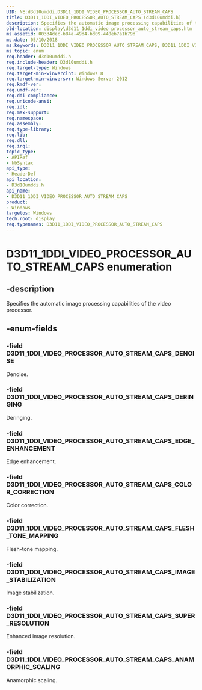 ```yaml
---
UID: NE:d3d10umddi.D3D11_1DDI_VIDEO_PROCESSOR_AUTO_STREAM_CAPS
title: D3D11_1DDI_VIDEO_PROCESSOR_AUTO_STREAM_CAPS (d3d10umddi.h)
description: Specifies the automatic image processing capabilities of the video processor.
old-location: display\d3d11_1ddi_video_processor_auto_stream_caps.htm
ms.assetid: 00334dec-b84a-49d4-bd09-440eb7a1b79d
ms.date: 05/10/2018
ms.keywords: D3D11_1DDI_VIDEO_PROCESSOR_AUTO_STREAM_CAPS, D3D11_1DDI_VIDEO_PROCESSOR_AUTO_STREAM_CAPS enumeration [Display Devices], D3D11_1DDI_VIDEO_PROCESSOR_AUTO_STREAM_CAPS_ANAMORPHIC_SCALING, D3D11_1DDI_VIDEO_PROCESSOR_AUTO_STREAM_CAPS_COLOR_CORRECTION, D3D11_1DDI_VIDEO_PROCESSOR_AUTO_STREAM_CAPS_DENOISE, D3D11_1DDI_VIDEO_PROCESSOR_AUTO_STREAM_CAPS_DERINGING, D3D11_1DDI_VIDEO_PROCESSOR_AUTO_STREAM_CAPS_EDGE_ENHANCEMENT, D3D11_1DDI_VIDEO_PROCESSOR_AUTO_STREAM_CAPS_FLESH_TONE_MAPPING, D3D11_1DDI_VIDEO_PROCESSOR_AUTO_STREAM_CAPS_IMAGE_STABILIZATION, D3D11_1DDI_VIDEO_PROCESSOR_AUTO_STREAM_CAPS_SUPER_RESOLUTION, d3d10umddi/D3D11_1DDI_VIDEO_PROCESSOR_AUTO_STREAM_CAPS, d3d10umddi/D3D11_1DDI_VIDEO_PROCESSOR_AUTO_STREAM_CAPS_ANAMORPHIC_SCALING, d3d10umddi/D3D11_1DDI_VIDEO_PROCESSOR_AUTO_STREAM_CAPS_COLOR_CORRECTION, d3d10umddi/D3D11_1DDI_VIDEO_PROCESSOR_AUTO_STREAM_CAPS_DENOISE, d3d10umddi/D3D11_1DDI_VIDEO_PROCESSOR_AUTO_STREAM_CAPS_DERINGING, d3d10umddi/D3D11_1DDI_VIDEO_PROCESSOR_AUTO_STREAM_CAPS_EDGE_ENHANCEMENT, d3d10umddi/D3D11_1DDI_VIDEO_PROCESSOR_AUTO_STREAM_CAPS_FLESH_TONE_MAPPING, d3d10umddi/D3D11_1DDI_VIDEO_PROCESSOR_AUTO_STREAM_CAPS_IMAGE_STABILIZATION, d3d10umddi/D3D11_1DDI_VIDEO_PROCESSOR_AUTO_STREAM_CAPS_SUPER_RESOLUTION, display.d3d11_1ddi_video_processor_auto_stream_caps
ms.topic: enum
req.header: d3d10umddi.h
req.include-header: D3d10umddi.h
req.target-type: Windows
req.target-min-winverclnt: Windows 8
req.target-min-winversvr: Windows Server 2012
req.kmdf-ver: 
req.umdf-ver: 
req.ddi-compliance: 
req.unicode-ansi: 
req.idl: 
req.max-support: 
req.namespace: 
req.assembly: 
req.type-library: 
req.lib: 
req.dll: 
req.irql: 
topic_type:
- APIRef
- kbSyntax
api_type:
- HeaderDef
api_location:
- D3d10umddi.h
api_name:
- D3D11_1DDI_VIDEO_PROCESSOR_AUTO_STREAM_CAPS
product:
- Windows
targetos: Windows
tech.root: display
req.typenames: D3D11_1DDI_VIDEO_PROCESSOR_AUTO_STREAM_CAPS
---
```


# D3D11_1DDI_VIDEO_PROCESSOR_AUTO_STREAM_CAPS enumeration


## -description


Specifies the automatic image processing capabilities of the video processor.


## -enum-fields




### -field D3D11_1DDI_VIDEO_PROCESSOR_AUTO_STREAM_CAPS_DENOISE

Denoise.


### -field D3D11_1DDI_VIDEO_PROCESSOR_AUTO_STREAM_CAPS_DERINGING

Deringing.


### -field D3D11_1DDI_VIDEO_PROCESSOR_AUTO_STREAM_CAPS_EDGE_ENHANCEMENT

Edge enhancement.


### -field D3D11_1DDI_VIDEO_PROCESSOR_AUTO_STREAM_CAPS_COLOR_CORRECTION

Color correction.


### -field D3D11_1DDI_VIDEO_PROCESSOR_AUTO_STREAM_CAPS_FLESH_TONE_MAPPING

Flesh-tone mapping.


### -field D3D11_1DDI_VIDEO_PROCESSOR_AUTO_STREAM_CAPS_IMAGE_STABILIZATION

Image stabilization.


### -field D3D11_1DDI_VIDEO_PROCESSOR_AUTO_STREAM_CAPS_SUPER_RESOLUTION

Enhanced image resolution.


### -field D3D11_1DDI_VIDEO_PROCESSOR_AUTO_STREAM_CAPS_ANAMORPHIC_SCALING

Anamorphic scaling.

